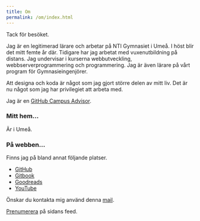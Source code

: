 ```yaml
---
title: Om
permalink: /om/index.html
---
```


Tack för besöket.

Jag är en legitimerad lärare och arbetar på NTI Gymnasiet i Umeå. I höst blir det mitt femte år där. Tidigare har jag arbetat med vuxenutbildning på distans. Jag undervisar i kurserna webbutveckling, webbserverprogrammering och programmering. Jag är även lärare på vårt program för Gymnasieingenjörer.

Att designa och koda är något som jag gjort större delen av mitt liv. Det är nu något som jag har privilegiet att arbeta med.

Jag är en [GitHub Campus Advisor](https://education.github.com/teachers/advisors).


### Mitt hem...

Är i Umeå.

### På webben...

Finns jag på bland annat följande platser.

 - [GitHub](https://github.com/jensnti)
 - [Gitbook](https://jens-andreasson.gitbook.io/)
 - [Goodreads](https://www.goodreads.com/user/show/16975751-jens)
 - [YouTube](https://www.youtube.com/channel/UCTqbOlkdA_9q-agUM0Hh9Ag)

Önskar du kontakta mig använd denna [mail](mailto:jens.andreasson@ntig.se).

[Prenumerera](/feed.xml) på sidans feed.
